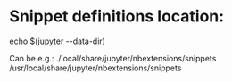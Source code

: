 # Snippet definitions location:
echo $(jupyter --data-dir)

Can be e.g.:
./local/share/jupyter/nbextensions/snippets
/usr/local/share/jupyter/nbextensions/snippets
